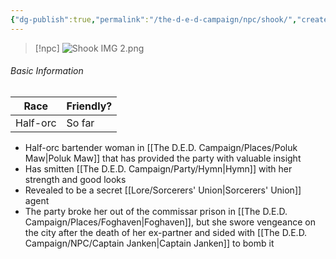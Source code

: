 ```yaml
---
{"dg-publish":true,"permalink":"/the-d-e-d-campaign/npc/shook/","created":"","updated":""}
---
```



> [!npc]
> ![Shook IMG 2.png](/img/user/z_Assets/Shook%20IMG%202.png)

 ###### Basic Information 
 
| **Race**   | **Friendly?** |
| ---------- | ------------- |
| Half-orc | So far        |

- Half-orc bartender woman in [[The D.E.D. Campaign/Places/Poluk Maw\|Poluk Maw]] that has provided the party with valuable insight 
- Has smitten [[The D.E.D. Campaign/Party/Hymn\|Hymn]] with her strength and good looks 
- Revealed to be a secret [[Lore/Sorcerers' Union\|Sorcerers' Union]] agent
- The party broke her out of the commissar prison in [[The D.E.D. Campaign/Places/Foghaven\|Foghaven]], but she swore vengeance on the city after the death of her ex-partner and sided with [[The D.E.D. Campaign/NPC/Captain Janken\|Captain Janken]] to bomb it